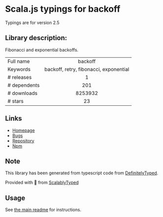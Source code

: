 
# Scala.js typings for backoff

Typings are for version 2.5

## Library description:
Fibonacci and exponential backoffs.

|                    |                 |
| ------------------ | :-------------: |
| Full name          | backoff |
| Keywords           | backoff, retry, fibonacci, exponential |
| # releases         | 1 |
| # dependents       | 201 |
| # downloads        | 8253932 |
| # stars            | 23 |

## Links
- [Homepage](https://github.com/MathieuTurcotte/node-backoff#readme)
- [Bugs](https://github.com/MathieuTurcotte/node-backoff/issues)
- [Repository](https://github.com/MathieuTurcotte/node-backoff)
- [Npm](https://www.npmjs.com/package/backoff)
    


## Note
This library has been generated from typescript code from [DefinitelyTyped](https://definitelytyped.org).

Provided with :purple_heart: from [ScalablyTyped](https://github.com/oyvindberg/ScalablyTyped)

## Usage
See [the main readme](../../readme.md) for instructions.


